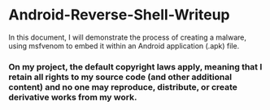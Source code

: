# Android-Reverse-Shell-Writeup
In this document, I will demonstrate the process of creating a malware, using msfvenom to embed it within an Android application (.apk) file.

### On my project, the default copyright laws apply, meaning that I retain all rights to my source code (and other additional content) and no one may reproduce, distribute, or create derivative works from my work.
